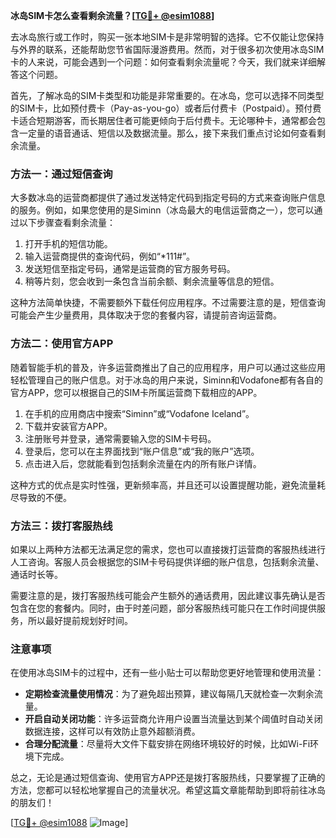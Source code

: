 **冰岛SIM卡怎么查看剩余流量？[[TG💪+ @esim1088](https://t.me/s/esim1088)]**

去冰岛旅行或工作时，购买一张本地SIM卡是非常明智的选择。它不仅能让您保持与外界的联系，还能帮助您节省国际漫游费用。然而，对于很多初次使用冰岛SIM卡的人来说，可能会遇到一个问题：如何查看剩余流量呢？今天，我们就来详细解答这个问题。

首先，了解冰岛的SIM卡类型和功能是非常重要的。在冰岛，您可以选择不同类型的SIM卡，比如预付费卡（Pay-as-you-go）或者后付费卡（Postpaid）。预付费卡适合短期游客，而长期居住者可能更倾向于后付费卡。无论哪种卡，通常都会包含一定量的语音通话、短信以及数据流量。那么，接下来我们重点讨论如何查看剩余流量。

### 方法一：通过短信查询

大多数冰岛的运营商都提供了通过发送特定代码到指定号码的方式来查询账户信息的服务。例如，如果您使用的是Siminn（冰岛最大的电信运营商之一），您可以通过以下步骤查看剩余流量：

1. 打开手机的短信功能。
2. 输入运营商提供的查询代码，例如“*111#”。
3. 发送短信至指定号码，通常是运营商的官方服务号码。
4. 稍等片刻，您会收到一条包含当前余额、剩余流量等信息的短信。

这种方法简单快捷，不需要额外下载任何应用程序。不过需要注意的是，短信查询可能会产生少量费用，具体取决于您的套餐内容，请提前咨询运营商。

### 方法二：使用官方APP

随着智能手机的普及，许多运营商推出了自己的应用程序，用户可以通过这些应用轻松管理自己的账户信息。对于冰岛的用户来说，Siminn和Vodafone都有各自的官方APP，您可以根据自己的SIM卡所属运营商下载相应的APP。

1. 在手机的应用商店中搜索“Siminn”或“Vodafone Iceland”。
2. 下载并安装官方APP。
3. 注册账号并登录，通常需要输入您的SIM卡号码。
4. 登录后，您可以在主界面找到“账户信息”或“我的账户”选项。
5. 点击进入后，您就能看到包括剩余流量在内的所有账户详情。

这种方式的优点是实时性强，更新频率高，并且还可以设置提醒功能，避免流量耗尽导致的不便。

### 方法三：拨打客服热线

如果以上两种方法都无法满足您的需求，您也可以直接拨打运营商的客服热线进行人工咨询。客服人员会根据您的SIM卡号码提供详细的账户信息，包括剩余流量、通话时长等。

需要注意的是，拨打客服热线可能会产生额外的通话费用，因此建议事先确认是否包含在您的套餐内。同时，由于时差问题，部分客服热线可能只在工作时间提供服务，所以最好提前规划好时间。

### 注意事项

在使用冰岛SIM卡的过程中，还有一些小贴士可以帮助您更好地管理和使用流量：

- **定期检查流量使用情况**：为了避免超出预算，建议每隔几天就检查一次剩余流量。
- **开启自动关闭功能**：许多运营商允许用户设置当流量达到某个阈值时自动关闭数据连接，这样可以有效防止意外超额消费。
- **合理分配流量**：尽量将大文件下载安排在网络环境较好的时候，比如Wi-Fi环境下完成。

总之，无论是通过短信查询、使用官方APP还是拨打客服热线，只要掌握了正确的方法，您都可以轻松地掌握自己的流量状况。希望这篇文章能帮助到即将前往冰岛的朋友们！

[[TG💪+ @esim1088](https://t.me/s/esim1088) ![Image](https://i.postimg.cc/4NQfJmqS/Snipaste-2025-05-13-00-14-12.png)]